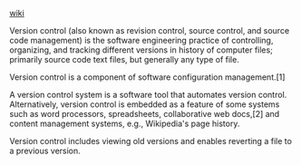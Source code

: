 [wiki](https://en.wikipedia.org/wiki/Version_control)

Version control (also known as revision control, source control, and source code management) is the software engineering practice of controlling, organizing, and tracking different versions in history of computer files; primarily source code text files, but generally any type of file.

Version control is a component of software configuration management.[1]

A version control system is a software tool that automates version control. Alternatively, version control is embedded as a feature of some systems such as word processors, spreadsheets, collaborative web docs,[2] and content management systems, e.g., Wikipedia's page history.

Version control includes viewing old versions and enables reverting a file to a previous version.

